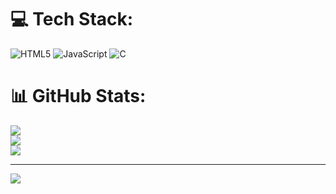 
# 💻 Tech Stack:
![HTML5](https://img.shields.io/badge/html5-%23E34F26.svg?style=for-the-badge&logo=html5&logoColor=white) ![JavaScript](https://img.shields.io/badge/javascript-%23323330.svg?style=for-the-badge&logo=javascript&logoColor=%23F7DF1E) ![C](https://img.shields.io/badge/c-%2300599C.svg?style=for-the-badge&logo=c&logoColor=white)
# 📊 GitHub Stats:
![](https://github-readme-stats.vercel.app/api?username=its-me-keshav&theme=dark&hide_border=false&include_all_commits=false&count_private=false)<br/>
![](https://github-readme-streak-stats.herokuapp.com/?user=its-me-keshav&theme=dark&hide_border=false)<br/>
![](https://github-readme-stats.vercel.app/api/top-langs/?username=its-me-keshav&theme=dark&hide_border=false&include_all_commits=false&count_private=false&layout=compact)

---
[![](https://visitcount.itsvg.in/api?id=its-me-keshav&icon=0&color=0)](https://visitcount.itsvg.in)

<!-- Proudly created with GPRM ( https://gprm.itsvg.in ) -->
